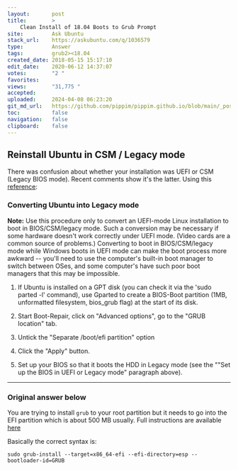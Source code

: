 ```yaml
---
layout:       post
title:        >
    Clean Install of 18.04 Boots to Grub Prompt
site:         Ask Ubuntu
stack_url:    https://askubuntu.com/q/1036579
type:         Answer
tags:         grub2><18.04
created_date: 2018-05-15 15:17:10
edit_date:    2020-06-12 14:37:07
votes:        "2 "
favorites:    
views:        "31,775 "
accepted:     
uploaded:     2024-04-08 06:23:20
git_md_url:   https://github.com/pippim/pippim.github.io/blob/main/_posts/2018/2018-05-15-Clean-Install-of-18.04-Boots-to-Grub-Prompt.md
toc:          false
navigation:   false
clipboard:    false
---
```


## Reinstall Ubuntu in CSM / Legacy mode

There was confusion about whether your installation was UEFI or CSM (Legacy BIOS mode). Recent comments show it's the latter. Using this [reference](https://help.ubuntu.com/community/UEFI):

### Converting Ubuntu into Legacy mode

**Note:** Use this procedure only to convert an UEFI-mode Linux installation to boot in BIOS/CSM/legacy mode. Such a conversion may be necessary if some hardware doesn't work correctly under UEFI mode. (Video cards are a common source of problems.) Converting to boot in BIOS/CSM/legacy mode while Windows boots in UEFI mode can make the boot process more awkward -- you'll need to use the computer's built-in boot manager to switch between OSes, and some computer's have such poor boot managers that this may be impossible.

1.  If Ubuntu is installed on a GPT disk (you can check it via the 'sudo parted -l' command), use Gparted to create a BIOS-Boot partition (1MB, unformatted filesystem, bios_grub flag) at the start of its disk.

2.  Start Boot-Repair, click on "Advanced options", go to the "GRUB location" tab.
3.  Untick the "Separate /boot/efi partition" option
4.  Click the "Apply" button.

5.  Set up your BIOS so that it boots the HDD in Legacy mode (see the ""Set up the BIOS in UEFI or Legacy mode" paragraph above). 


----------

### Original answer below

You are trying to install `grub` to your root partition but it needs to go into the EFI partition which is about 500 MB usually. Full instructions are available [here](https://wiki.archlinux.org/index.php/GRUB)

Basically the correct syntax is:

``` 
sudo grub-install --target=x86_64-efi --efi-directory=esp --bootloader-id=GRUB
```
